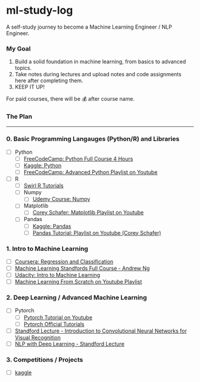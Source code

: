 # ml-study-log
A self-study journey to become a Machine Learning Engineer / NLP Engineer.

### My Goal
1. Build a solid foundation in machine learning, from basics to advanced topics.
2. Take notes during lectures and upload notes and code assignments here after completing them.
3. KEEP IT UP!

For paid courses, there will be 💰 after course name.

### The Plan
___

### 0. Basic Programming Langauges (Python/R) and Libraries
- [ ] Python
  - [ ] [FreeCodeCamp: Python Full Course 4 Hours](https://www.youtube.com/watch?v=rfscVS0vtbw)
  - [ ] [Kaggle: Python](https://www.kaggle.com/learn/python)
  - [ ] [FreeCodeCamp: Advanced Python Playlist on Youtube](https://www.youtube.com/watch?v=QLTdOEn79Rc&list=PLqnslRFeH2UqLwzS0AwKDKLrpYBKzLBy2)
- [ ] R
  - [ ] [Swirl R Tutorials](https://swirlstats.com/students.html)
  - [ ] Numpy
    - [ ] [Udemy Course: Numpy](https://www.udemy.com/course/deep-learning-prerequisites-the-numpy-stack-in-python/)
  - [ ] Matplotlib
    - [ ] [Corey Schafer: Matplotlib Playlist on Youtube](https://www.youtube.com/watch?v=UO98lJQ3QGI&list=PL-osiE80TeTvipOqomVEeZ1HRrcEvtZB_)
  - [ ] Pandas
    - [ ] [Kaggle: Pandas](https://www.kaggle.com/learn/pandas)
    - [ ] [Pandas Tutorial: Playlist on Youtube (Corey Schafer)](https://www.youtube.com/watch?v=ZyhVh-qRZPA&list=PL-osiE80TeTsWmV9i9c58mdDCSskIFdDS)

### 1. Intro to Machine Learning
- [ ] [Coursera: Regression and Classification](https://www.coursera.org/learn/machine-learning)
- [ ] [Machine Learning Standfords Full Course - Andrew Ng](https://www.youtube.com/watch?v=jGwO_UgTS7I&list=PLoROMvodv4rMiGQp3WXShtMGgzqpfVfbU)
- [ ] [Udacity: Intro to Machine Learning](https://www.udacity.com/course/intro-to-machine-learning--ud120)
- [ ] [Machine Learning From Scratch on Youtube Playlist](https://www.youtube.com/watch?v=ngLyX54e1LU&list=PLqnslRFeH2Upcrywf-u2etjdxxkL8nl7E)

### 2. Deep Learning / Advanced Machine Learning
- [ ] Pytorch
  - [ ] [Pytorch Tutorial on Youtube](https://www.youtube.com/watch?v=EMXfZB8FVUA&list=PLqnslRFeH2UrcDBWF5mfPGpqQDSta6VK4)
  - [ ] [Pytorch Official Tutorials](https://pytorch.org/tutorials/)
- [ ] [Standford Lecture - Introduction to Convolutional Neural Networks for Visual Recognition](https://www.youtube.com/watch?v=vT1JzLTH4G4&list=PL3FW7Lu3i5JvHM8ljYj-zLfQRF3EO8sYv)
- [ ] [NLP with Deep Learning - Standford Lecture](https://www.youtube.com/watch?v=8rXD5-xhemo&list=PLoROMvodv4rOhcuXMZkNm7j3fVwBBY42z)

### 3. Competitions / Projects
- [ ] [kaggle](https://www.kaggle.com/)
